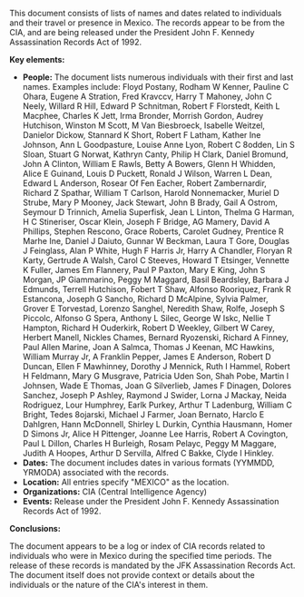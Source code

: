 This document consists of lists of names and dates related to individuals and their travel or presence in Mexico. The records appear to be from the CIA, and are being released under the President John F. Kennedy Assassination Records Act of 1992.

**Key elements:**

*   **People:** The document lists numerous individuals with their first and last names. Examples include: Floyd Postany, Rodham W Kenner, Pauline C Ohara, Eugene A Stration, Fred Kravccv, Harry T Mahoney, John C Neely, Willard R Hill, Edward P Schnitman, Robert F Florstedt, Keith L Macphee, Charles K Jett, Irma Bronder, Morrish Gordon, Audrey Hutchison, Winston M Scott, M Van Biesbroeck, Isabelle Weitzel, Danielor Dickow, Stannard K Short, Robert F Latham, Kather Ine Johnson, Ann L Goodpasture, Louise Anne Lyon, Robert C 8odden, Lin S Sloan, Stuart G Norwat, Kathryn Canty, Philip H Clark, Daniel Bromund, John A Clinton, William E Rawls, Betty A Bowers, Glenn H Whidden, Alice E Guinand, Louis D Puckett, Ronald J Wilson, Warren L Dean, Edward L Anderson, Rosear Of Fen Eacher, Robert Zambernardir, Richard Z Spathar, William T Carlson, Harold Nonnemacker, Muriel D Strube, Mary P Mooney, Jack Stewart, John B Brady, Gail A Ostrom, Seymour D Trinnich, Amelia Superfisk, Jean L Linton, Thelma G Harman, H C Stineriser, Oscar Klein, Joseph F Bridge, AG Mamery, David A Phillips, Stephen Rescono, Grace Roberts, Carolet Gudney, Prentice R Marhe Ine, Daniel J Daiuto, Gunnar W Beckman, Laura T Gore, Douglas J Feinglass, Alan P White, Hugh F Harris Jr, Harry A Chandler, Floryan R Karty, Gertrude A Walsh, Carol C Steeves, Howard T Etsinger, Vennette K Fuller, James Em Flannery, Paul P Paxton, Mary E King, John S Morgan, JP Giammarino, Peggy M Maggard, Basil Beardsley, Barbara J Edmunds, Terrell Hutchison, Fobert T Shaw, Alfonso Rooriquez, Frank R Estancona, Joseph G Sancho, Richard D McAlpine, Sylvia Palmer, Grover E Torvestad, Lorenzo Sanghel, Neredith Shaw, Rolfe, Joseph S Piccolc, Alfonso G Spera, Anthony L Silec, George W Iskc, Nellie T Hampton, Richard H Ouderkirk, Robert D Weekley, Gilbert W Carey, Herbert Manell, Nickles Chames, Bernard Ryozenski, Richard A Finney, Paul Allen Marine, Joan A Salmca, Thomas J Keenan, MC Hawkins, William Murray Jr, A Franklin Pepper, James E Anderson, Robert D Duncan, Ellen F Mawhinney, Dorothy J Mennick, Ruth I Hammel, Robert H Feldmann, Mary G Musgrave, Patricia Uden Son, Shah Pobe, Martin I Johnsen, Wade E Thomas, Joan G Silverlieb, James F Dinagen, Dolores Sanchez, Joseph P Ashley, Raymond J Swider, Lorna J Mackay, Neida Rodriguez, Lour Humphrey, Earlk Purkey, Arthur T Ladenburg, William C Bright, Tedes 8ojarski, Michael J Farmer, Joan Bernato, Harclo E Dahlgren, Hann McDonnell, Shirley L Durkin, Cynthia Hausmann, Homer D Simons Jr, Alice H Pittenger, Joanne Lee Harris, Robert A Covington, Paul L Dillon, Charles H Burleigh, Rosam Pelayc, Peggy M Maggare, Judith A Hoopes, Arthur D Servilla, Alfred C Bakke, Clyde I Hinkley.
*   **Dates:** The document includes dates in various formats (YYMMDD, YRMODA) associated with the records.
*   **Location:** All entries specify "MEXICO" as the location.
*   **Organizations:** CIA (Central Intelligence Agency)
*   **Events:** Release under the President John F. Kennedy Assassination Records Act of 1992.

**Conclusions:**

The document appears to be a log or index of CIA records related to individuals who were in Mexico during the specified time periods. The release of these records is mandated by the JFK Assassination Records Act. The document itself does not provide context or details about the individuals or the nature of the CIA's interest in them.
